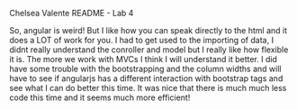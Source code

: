 Chelsea Valente
README - Lab 4

So, angular is weird! But I like how you can speak directly to the html and it does a LOT of work for you. I had to get used to the importing of data, I didnt really understand the conroller and model but I really like how flexible it is. The more we work with MVCs I think I will understand it better. I did have some trouble with the bootstrapping and the column widths and will have to see if angularjs has a different interaction with bootstrap tags and see what I can do better this time. It was nice that there is much much less code this time and it seems much more efficient! 